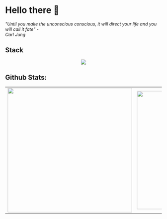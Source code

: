 # Hello there 👋

 <em>"Until you make the unconscious conscious, it will direct your life and you will call it fate" - <br> Carl Jung </em>

 ## Stack
<p align="center">
  <a href="https://skillicons.dev">
    <img src="https://skillicons.dev/icons?i=html,css,jspython,django,php,laravel,vue,nuxt,postgresql,react,git,github,postman" />
  </a>
</p>
         

## Github Stats:
<table>
  <tr>
    <td>
      <img width="400px" src="https://github-readme-stats.vercel.app/api/top-langs/?username=Morvin-Ian&langs_count=4&layout=compact&theme=tokyonight"/>
    </td>
    <td><img width="380px" align="left" src="https://github-readme-stats.vercel.app/api?username=Morvin-Ian&show_icons=true&count_private=true&include_all_commits&theme=tokyonight"/></td>

  </tr>
    
</table>
